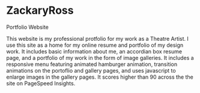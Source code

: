 # ZackaryRoss
Portfolio Website

This website is my professional protfolio for my work as a Theatre Artist. I use this site as a home for my online resume and portfolio of my design work. It includes basic information about me, an accordian box resume page, and a portfolio of my work in the form of image galleries. It includes a responsive menu featuring animated hamburger animation, transition animations on the portoflio and gallery pages, and uses javascript to enlarge images in the gallery pages. It scores higher than 90 across the the site on PageSpeed Insights.
